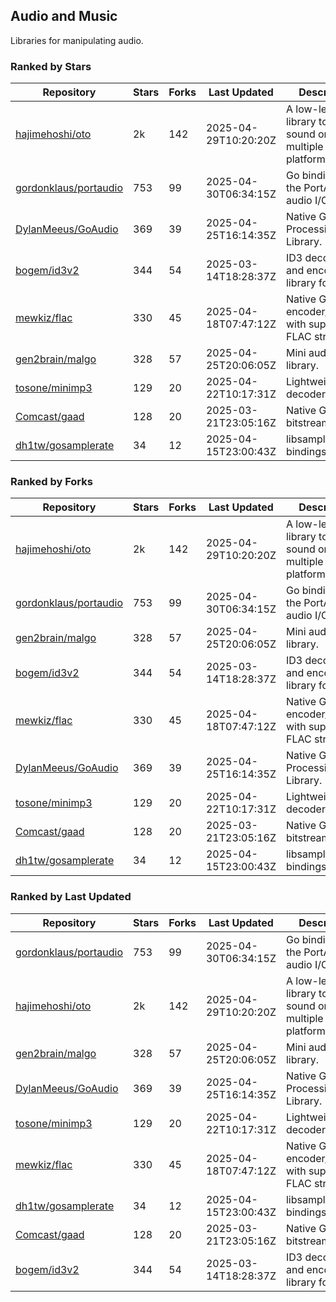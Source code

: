 ## Audio and Music

Libraries for manipulating audio.

### Ranked by Stars

| Repository | Stars | Forks | Last Updated | Description | 
|------------|-------|-------|--------------|-------------|
| [hajimehoshi/oto](https://github.com/hajimehoshi/oto) | 2k | 142 | 2025-04-29T10:20:20Z |  A low-level library to play sound on multiple platforms. |
| [gordonklaus/portaudio](https://github.com/gordonklaus/portaudio) | 753 | 99 | 2025-04-30T06:34:15Z |  Go bindings for the PortAudio audio I/O library. |
| [DylanMeeus/GoAudio](https://github.com/DylanMeeus/GoAudio) | 369 | 39 | 2025-04-25T16:14:35Z |  Native Go Audio Processing Library. |
| [bogem/id3v2](https://github.com/bogem/id3v2) | 344 | 54 | 2025-03-14T18:28:37Z |  ID3 decoding and encoding library for Go. |
| [mewkiz/flac](https://github.com/mewkiz/flac) | 330 | 45 | 2025-04-18T07:47:12Z |  Native Go FLAC encoder/decoder with support for FLAC streams. |
| [gen2brain/malgo](https://github.com/gen2brain/malgo) | 328 | 57 | 2025-04-25T20:06:05Z |  Mini audio library. |
| [tosone/minimp3](https://github.com/tosone/minimp3) | 129 | 20 | 2025-04-22T10:17:31Z |  Lightweight MP3 decoder library. |
| [Comcast/gaad](https://github.com/Comcast/gaad) | 128 | 20 | 2025-03-21T23:05:16Z |  Native Go AAC bitstream parser. |
| [dh1tw/gosamplerate](https://github.com/dh1tw/gosamplerate) | 34 | 12 | 2025-04-15T23:00:43Z |  libsamplerate bindings for go. |

### Ranked by Forks

| Repository | Stars | Forks | Last Updated | Description | 
|------------|-------|-------|--------------|-------------|
| [hajimehoshi/oto](https://github.com/hajimehoshi/oto) | 2k | 142 | 2025-04-29T10:20:20Z |  A low-level library to play sound on multiple platforms. |
| [gordonklaus/portaudio](https://github.com/gordonklaus/portaudio) | 753 | 99 | 2025-04-30T06:34:15Z |  Go bindings for the PortAudio audio I/O library. |
| [gen2brain/malgo](https://github.com/gen2brain/malgo) | 328 | 57 | 2025-04-25T20:06:05Z |  Mini audio library. |
| [bogem/id3v2](https://github.com/bogem/id3v2) | 344 | 54 | 2025-03-14T18:28:37Z |  ID3 decoding and encoding library for Go. |
| [mewkiz/flac](https://github.com/mewkiz/flac) | 330 | 45 | 2025-04-18T07:47:12Z |  Native Go FLAC encoder/decoder with support for FLAC streams. |
| [DylanMeeus/GoAudio](https://github.com/DylanMeeus/GoAudio) | 369 | 39 | 2025-04-25T16:14:35Z |  Native Go Audio Processing Library. |
| [tosone/minimp3](https://github.com/tosone/minimp3) | 129 | 20 | 2025-04-22T10:17:31Z |  Lightweight MP3 decoder library. |
| [Comcast/gaad](https://github.com/Comcast/gaad) | 128 | 20 | 2025-03-21T23:05:16Z |  Native Go AAC bitstream parser. |
| [dh1tw/gosamplerate](https://github.com/dh1tw/gosamplerate) | 34 | 12 | 2025-04-15T23:00:43Z |  libsamplerate bindings for go. |

### Ranked by Last Updated

| Repository | Stars | Forks | Last Updated | Description | 
|------------|-------|-------|--------------|-------------|
| [gordonklaus/portaudio](https://github.com/gordonklaus/portaudio) | 753 | 99 | 2025-04-30T06:34:15Z |  Go bindings for the PortAudio audio I/O library. |
| [hajimehoshi/oto](https://github.com/hajimehoshi/oto) | 2k | 142 | 2025-04-29T10:20:20Z |  A low-level library to play sound on multiple platforms. |
| [gen2brain/malgo](https://github.com/gen2brain/malgo) | 328 | 57 | 2025-04-25T20:06:05Z |  Mini audio library. |
| [DylanMeeus/GoAudio](https://github.com/DylanMeeus/GoAudio) | 369 | 39 | 2025-04-25T16:14:35Z |  Native Go Audio Processing Library. |
| [tosone/minimp3](https://github.com/tosone/minimp3) | 129 | 20 | 2025-04-22T10:17:31Z |  Lightweight MP3 decoder library. |
| [mewkiz/flac](https://github.com/mewkiz/flac) | 330 | 45 | 2025-04-18T07:47:12Z |  Native Go FLAC encoder/decoder with support for FLAC streams. |
| [dh1tw/gosamplerate](https://github.com/dh1tw/gosamplerate) | 34 | 12 | 2025-04-15T23:00:43Z |  libsamplerate bindings for go. |
| [Comcast/gaad](https://github.com/Comcast/gaad) | 128 | 20 | 2025-03-21T23:05:16Z |  Native Go AAC bitstream parser. |
| [bogem/id3v2](https://github.com/bogem/id3v2) | 344 | 54 | 2025-03-14T18:28:37Z |  ID3 decoding and encoding library for Go. |

